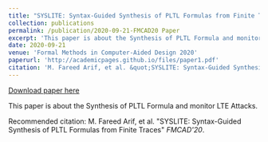 ```yaml
---
title: "SYSLITE: Syntax-Guided Synthesis of PLTL Formulas from Finite Traces"
collection: publications
permalink: /publication/2020-09-21-FMCAD20 Paper
excerpt: 'This paper is about the Synthesis of PLTL Formula and monitor LTE Attacks.'
date: 2020-09-21
venue: 'Formal Methods in Computer-Aided Design 2020'
paperurl: 'http://academicpages.github.io/files/paper1.pdf'
citation: 'M. Fareed Arif, et al. &quot;SYSLITE: Syntax-Guided Synthesis of PLTL Formulas from Finite Traces&quot; <i>FMCAD&apos;20</i>.'
---
```


<a href='http://academicpages.github.io/files/paper1.pdf'>Download paper here</a>

This paper is about the Synthesis of PLTL Formula and monitor LTE Attacks.

Recommended citation: M. Fareed Arif, et al. "SYSLITE: Syntax-Guided Synthesis of PLTL Formulas from Finite Traces" <i>FMCAD'20</i>.